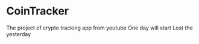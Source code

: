 # CoinTracker
The project of crypto tracking app from youtube
One day will start 
Lost the yesterday 
